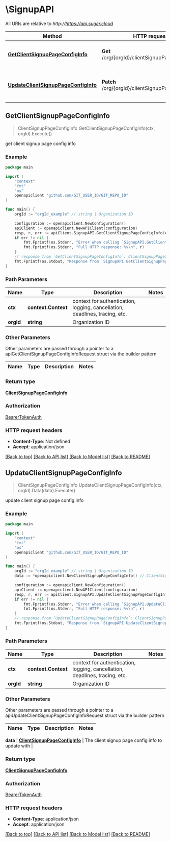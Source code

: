 # \SignupAPI

All URIs are relative to *http://https://api.suger.cloud*

Method | HTTP request | Description
------------- | ------------- | -------------
[**GetClientSignupPageConfigInfo**](SignupAPI.md#GetClientSignupPageConfigInfo) | **Get** /org/{orgId}/clientSignupPageConfigInfo | get client signup page config info
[**UpdateClientSignupPageConfigInfo**](SignupAPI.md#UpdateClientSignupPageConfigInfo) | **Patch** /org/{orgId}/clientSignupPageConfigInfo | update client signup page config info



## GetClientSignupPageConfigInfo

> ClientSignupPageConfigInfo GetClientSignupPageConfigInfo(ctx, orgId).Execute()

get client signup page config info



### Example

```go
package main

import (
    "context"
    "fmt"
    "os"
    openapiclient "github.com/GIT_USER_ID/GIT_REPO_ID"
)

func main() {
    orgId := "orgId_example" // string | Organization ID

    configuration := openapiclient.NewConfiguration()
    apiClient := openapiclient.NewAPIClient(configuration)
    resp, r, err := apiClient.SignupAPI.GetClientSignupPageConfigInfo(context.Background(), orgId).Execute()
    if err != nil {
        fmt.Fprintf(os.Stderr, "Error when calling `SignupAPI.GetClientSignupPageConfigInfo``: %v\n", err)
        fmt.Fprintf(os.Stderr, "Full HTTP response: %v\n", r)
    }
    // response from `GetClientSignupPageConfigInfo`: ClientSignupPageConfigInfo
    fmt.Fprintf(os.Stdout, "Response from `SignupAPI.GetClientSignupPageConfigInfo`: %v\n", resp)
}
```

### Path Parameters


Name | Type | Description  | Notes
------------- | ------------- | ------------- | -------------
**ctx** | **context.Context** | context for authentication, logging, cancellation, deadlines, tracing, etc.
**orgId** | **string** | Organization ID | 

### Other Parameters

Other parameters are passed through a pointer to a apiGetClientSignupPageConfigInfoRequest struct via the builder pattern


Name | Type | Description  | Notes
------------- | ------------- | ------------- | -------------


### Return type

[**ClientSignupPageConfigInfo**](ClientSignupPageConfigInfo.md)

### Authorization

[BearerTokenAuth](../README.md#BearerTokenAuth)

### HTTP request headers

- **Content-Type**: Not defined
- **Accept**: application/json

[[Back to top]](#) [[Back to API list]](../README.md#documentation-for-api-endpoints)
[[Back to Model list]](../README.md#documentation-for-models)
[[Back to README]](../README.md)


## UpdateClientSignupPageConfigInfo

> ClientSignupPageConfigInfo UpdateClientSignupPageConfigInfo(ctx, orgId).Data(data).Execute()

update client signup page config info



### Example

```go
package main

import (
    "context"
    "fmt"
    "os"
    openapiclient "github.com/GIT_USER_ID/GIT_REPO_ID"
)

func main() {
    orgId := "orgId_example" // string | Organization ID
    data := *openapiclient.NewClientSignupPageConfigInfo() // ClientSignupPageConfigInfo | The client signup page config info to update with

    configuration := openapiclient.NewConfiguration()
    apiClient := openapiclient.NewAPIClient(configuration)
    resp, r, err := apiClient.SignupAPI.UpdateClientSignupPageConfigInfo(context.Background(), orgId).Data(data).Execute()
    if err != nil {
        fmt.Fprintf(os.Stderr, "Error when calling `SignupAPI.UpdateClientSignupPageConfigInfo``: %v\n", err)
        fmt.Fprintf(os.Stderr, "Full HTTP response: %v\n", r)
    }
    // response from `UpdateClientSignupPageConfigInfo`: ClientSignupPageConfigInfo
    fmt.Fprintf(os.Stdout, "Response from `SignupAPI.UpdateClientSignupPageConfigInfo`: %v\n", resp)
}
```

### Path Parameters


Name | Type | Description  | Notes
------------- | ------------- | ------------- | -------------
**ctx** | **context.Context** | context for authentication, logging, cancellation, deadlines, tracing, etc.
**orgId** | **string** | Organization ID | 

### Other Parameters

Other parameters are passed through a pointer to a apiUpdateClientSignupPageConfigInfoRequest struct via the builder pattern


Name | Type | Description  | Notes
------------- | ------------- | ------------- | -------------

 **data** | [**ClientSignupPageConfigInfo**](ClientSignupPageConfigInfo.md) | The client signup page config info to update with | 

### Return type

[**ClientSignupPageConfigInfo**](ClientSignupPageConfigInfo.md)

### Authorization

[BearerTokenAuth](../README.md#BearerTokenAuth)

### HTTP request headers

- **Content-Type**: application/json
- **Accept**: application/json

[[Back to top]](#) [[Back to API list]](../README.md#documentation-for-api-endpoints)
[[Back to Model list]](../README.md#documentation-for-models)
[[Back to README]](../README.md)

